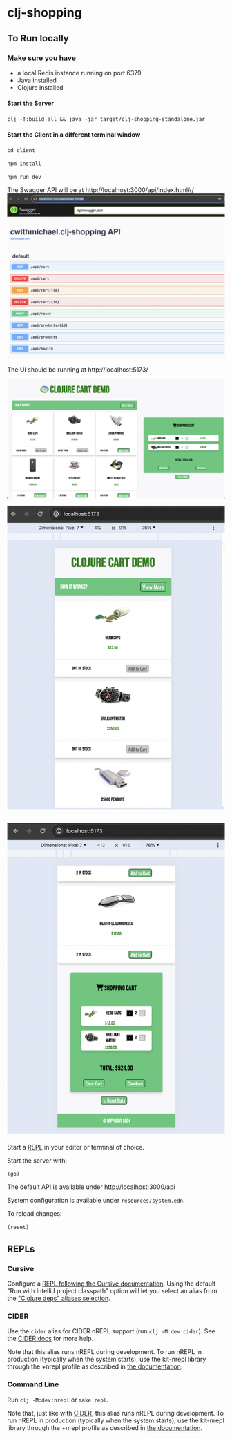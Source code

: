 # clj-shopping

## To Run locally

### Make sure you have

- a local Redis instance running on port 6379
- Java installed
- Clojure installed

#### Start the Server

`clj -T:build all && java -jar target/clj-shopping-standalone.jar`

#### Start the Client in a different terminal window

`cd client`

`npm install`

`npm run dev`

The Swagger API will be at
http://localhost:3000/api/index.html#/
![swagger-api](./docs/images/swagger.png)

The UI should be running at
http://localhost:5173/

![shopping-cart-desktop](./docs/images/shopping-cart1.png)

![shopping-cart-mobile-1](./docs/images/shopping-cart2.png)

## ![shopping-cart-mobile-2](./docs/images/shopping-cart3.png)

Start a [REPL](#repls) in your editor or terminal of choice.

Start the server with:

```clojure
(go)
```

The default API is available under http://localhost:3000/api

System configuration is available under `resources/system.edn`.

To reload changes:

```clojure
(reset)
```

## REPLs

### Cursive

Configure a [REPL following the Cursive documentation](https://cursive-ide.com/userguide/repl.html). Using the default "Run with IntelliJ project classpath" option will let you select an alias from the ["Clojure deps" aliases selection](https://cursive-ide.com/userguide/deps.html#refreshing-deps-dependencies).

### CIDER

Use the `cider` alias for CIDER nREPL support (run `clj -M:dev:cider`). See the [CIDER docs](https://docs.cider.mx/cider/basics/up_and_running.html) for more help.

Note that this alias runs nREPL during development. To run nREPL in production (typically when the system starts), use the kit-nrepl library through the +nrepl profile as described in [the documentation](https://kit-clj.github.io/docs/profiles.html#profiles).

### Command Line

Run `clj -M:dev:nrepl` or `make repl`.

Note that, just like with [CIDER](#cider), this alias runs nREPL during development. To run nREPL in production (typically when the system starts), use the kit-nrepl library through the +nrepl profile as described in [the documentation](https://kit-clj.github.io/docs/profiles.html#profiles).
